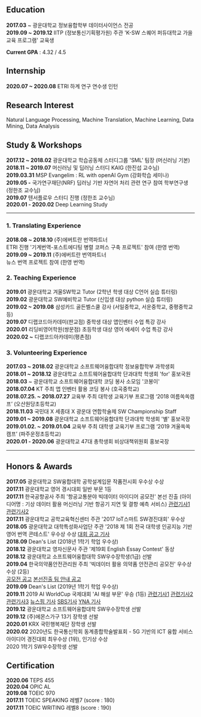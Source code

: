 ## Education 

**2017.03** ~ 광운대학교 정보융합학부 데이터사이언스 전공  
**2019.09 ~ 2019.12** IITP (정보통신기획평가원) 주관 'K-SW 스퀘어 퍼듀대학교 가을 교육 프로그램' 교육생  

**Current GPA** : 4.32 / 4.5

## Internship

**2020.07 ~ 2020.08** ETRI 하계 연구 연수생 인턴  

##  Research Interest

Natural Language Processing, Machine Translation, Machine Learning, Data Mining, Data Analysis


##  Study & Workshops

**2017.12 ~ 2018.02** 광운대학교 학습공동체 스터디그룹 'SML' 팀장 (머신러닝 기본)  
**2018.11 ~ 2019.07** 머신러닝 및 딥러닝 스터디 KAIG (한진섭 교수님)  
**2019.03.31** MSP Evangelim : RL with openAI Gym (강화학습 세미나)  
**2019.05 -** 국가연구재단(NRF) 딥러닝 기반 자연어 처리 관련 연구 참여 학부연구생 (정한조 교수님)  
**2019.07** 텐서플로우 스터디 진행 (정한조 교수님)  
**2020.01 - 2020.02** Deep Learning Study  

---

### 1. Translating Experience

**2018.08 ~ 2018.10**  (주)에버트란 번역파트너  
ETRI 진행 '기계번역-포스트에디팅 병렬 코퍼스 구축 프로젝트' 	참여 (한영 번역)  
**2019.09 ~ 2019.11**  (주)에버트란 번역파트너  
뉴스 번역 프로젝트 참여 (한영 번역)  

### 2. Teaching Experience

**2019.01** 광운대학교 겨울SW학교 Tutor (2학년 학생 대상 C언어 실습 튜터링)  
**2019.02** 광운대학교 SW예비학교 Tutor (신입생 대상 python 실습 튜터링)  
**2019.02 ~ 2019.08** 삼성카드 골든벨스쿨 강사 (서일중학교, 서운중학교, 중평중학교 등)  
**2019.07**  디랩코드아카데미(판교점) 중학생 대상 앱인벤터 수업 특강 강사  
**2020.01** 리딩비영어학원(쌍문점) 초등학생 대상 영어 에세이 수업 특강 강사   
**2020.02 ~** 디랩코드아카데미(평촌점)     

### 3. Volunteering Experience

**2017.03 ~ 2018.02** 광운대학교 소프트웨어융합대학 정보융합학부 과학생회  
**2018.01 ~ 2018.12** 광운대학교 소프트웨어융합대학 단과대학 학생회 'for' 홍보국원  
**2018.03** ~ 광운대학교 소프트웨어융합대학 코딩 봉사 소모임 '코봉이'  
**2018.07.04** KT 주최 앱 인벤터 활용 코딩 봉사 (호곡중학교)  
**2018.07.25. ~ 2018.07.27** 교육부 주최 대학생 교육기부 프로그램 ‘2018 여름쏙쏙캠프’ (오산원당초등학교)  
**2018.11.03** 국민대 X 세종대 X 광운대 연합학술제 SW Championship Staff  
**2019.01 ~ 2019.08** 광운대학교 소프트웨어융합대학 단과대학 학생회 '별' 홍보국장  
**2019.01.02. ~ 2019.01.04** 교육부 주최 대학생 교육기부 프로그램 ‘2019 겨울쏙쏙캠프’ (파주운정초등학교)  
**2020.01 - 2020.06** 광운대학교 47대 총학생회 비상대책위원회 홍보국장  

---

## Honors & Awards

**2017.05** 광운대학교 SW융합대학 공학설계입문 작품전시회 우수상 수상  
**2017.11** 광운대학교 영어 경시대회 일반 부문 1등  
**2017.11** 한국공항공사 주최 '항공교통분야 빅데이터 아이디어 공모전' 본선 진출 (아이디어명 : 기상 데이터 활용 머신러닝 기반 항공기 지연 및 결항 예측 서비스) [관련기사1]( http://www.fnnews.com/news/201711271903052085) [관련기사2](http://www.newsis.com/view/?id=NISI20171127_0013596393)  
**2017.11** 광운대학교 공학교육혁신센터 주관 '2017 IoT스마트 SW경진대회' 우수상  
**2018.05** 광운대학교 대학특성화사업단 주관 '2018 제 1회 전국 대학생 인공지능 기반 영어 번역 콘테스트' 우수상 수상 [대회 공고 기사](https://news.joins.com/article/22611748)  
**2018.09** Dean's List (2018년 1학기 학업 우수상)  
**2018.12** 광운대학교 영자신문사 주관 '제19회 English Essay Contest' 동상  
**2018.12** 광운대학교 소프트웨어융합대학 SW우수장학생(1급) 선발  
**2019.04** 한국의약품안전관리원 주최 '빅데이터 활용 의약품 안전관리 공모전' 우수상 수상 (2등)  
[공모전 공고](https://www.drugsafe.or.kr/iwt/ds/ko/bbs/EgovBbs.do?bbsId=BBSMSTR_000000000011&nttId=2871&pageIndex=2&searchCnd=0&searchWrd=) [본선진출 팀 안내 공고](https://www.drugsafe.or.kr/iwt/ds/ko/bbs/EgovBbs.do?bbsId=BBSMSTR_000000000011&nttId=2925)  
**2019.09** Dean's List (2019년 1학기 학업 우수상)  
**2019.11** 2019 AI WorldCup 국제대회 'AI 해설 부문' 우승 (1등) [관련기사1](http://news.g-enews.com/view.php?ud=2019110400251328110bf3fa6eb9_1&md=20191104145516_M) [관련기사2](http://www.newsworks.co.kr/news/articleView.html?idxno=408035) [관련기사3](http://www.zdnet.co.kr/view/?no=20191103215931) [뉴스핌 기사](http://www.newspim.com/news/view/20191103000165) [SBS기사](https://news.sbs.co.kr/news/endPage.do?news_id=N1005506477&plink=ORI&cooper=NAVER) [YNA 기사](https://www.yna.co.kr/view/AKR20191103034600063?input=1195m)  
**2019.12** 광운대학교 소프트웨어융합대학 SW우수장학생 선발  
**2019.12** (주)에몬스가구 13기 장학생 선발  
**2020.01** KRX 국민행복재단 장학생 선발  
**2020.02** 2020년도 한국통신학회 동계종합학술발표회 - 5G 기반의 ICT 융합 서비스 아이디어 경진대회 최우수상 (1위), 인기상 수상  
2020 1학기 SW우수장학생 선발

## Certification

**2020.06** TEPS 455  
**2020.04** OPIC AL  
**2019.08** TOEIC 970   
**2017.11** TOEIC SPEAKING 레벨7 (score : 180)   
**2017.11** TOEIC WRITING 레벨8 (score : 190)  
